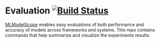 # Evaluation [![Build Status](https://travis-ci.org/c3sr/evaluation.svg?branch=master)](https://travis-ci.org/c3sr/evaluation) 

[MLModelScope](mlmodelscope.org) enables easy evaluations of both performance and accuracy of models across frameworks and systems.
This repo contains commands that help summarize and visualize the experiments results.
